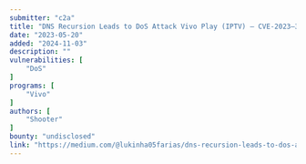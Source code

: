 ```yaml
---
submitter: "c2a"
title: "DNS Recursion Leads to DoS Attack Vivo Play (IPTV) — CVE-2023–31893"
date: "2023-05-20"
added: "2024-11-03"
description: ""
vulnerabilities: [
    "DoS"
]
programs: [
    "Vivo"
]
authors: [
    "Shooter"
]
bounty: "undisclosed"
link: "https://medium.com/@lukinha05farias/dns-recursion-leads-to-dos-attack-vivo-play-iptv-cve-2023-31893-b5ac45f38f"
---
```





